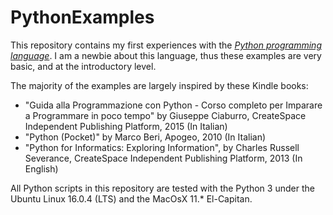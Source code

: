 # PythonExamples
This repository contains my first experiences with the <A href="http://www.python.org"><i>Python programming language</i></A>. I am a newbie about this language, thus these examples are very basic, and at the introductory level.

The majority of the examples are largely inspired by these Kindle books:

- "Guida alla Programmazione con Python - Corso completo per Imparare a Programmare in poco tempo" by Giuseppe Ciaburro, CreateSpace Independent Publishing Platform, 2015 (In Italian)
- "Python (Pocket)" by Marco Beri, Apogeo, 2010 (In Italian)
- "Python for Informatics: Exploring Information", by Charles Russell Severance, CreateSpace Independent Publishing Platform, 2013 (In English)

All Python scripts in this repository are tested with the Python 3 under the Ubuntu Linux 16.0.4 (LTS) and the MacOsX 11.* El-Capitan.
